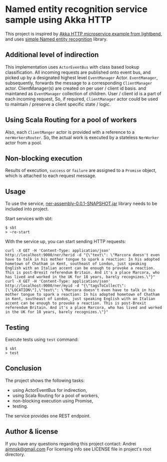 Named entity recognition service sample using Akka HTTP
============================================================

This project is inspired by [Akka HTTP microservice example from lightbend](http://www.lightbend.com/activator/template/akka-http-microservice),
and uses [simple Named entity recognition](https://github.com/ajmnsk/ner) library.

## Additional level of indirection

This implementation uses ```ActorEventBus``` with class based lookup classification.
All incoming requests are published onto event bus, and picked up by a designated highest level ```EventManager``` Actor.
```EventManager```, subsequently, forwards the message to a corresponding ```ClientManager``` actor.
ClientManager(s) are created on per user / client id basis. and maintaned as ```EventManager``` collection of children.
User / client id is a part of each incoming request,
So, if required, ```ClientManager``` actor could be used to maintain / preserve a client specific state / logic.

## Using Scala Routing for a pool of workers

Also, each ```ClientManger``` actor is provided with a reference to a ```nerWorkersRouter```.
So, the actual work is executed by a stateless ```NerWorker``` actor from  a pool.

## Non-blocking execution

Results of execution, ```success``` or ```failure``` are assigned to a ```Promise``` object, which is attached to each request message.

## Usage

To use the service, [ner-assembly-0.0.1-SNAPSHOT.jar](https://github.com/ajmnsk/ner) library needs to be included into project.

Start services with sbt:

```
$ sbt
> ~re-start
```

With the service up, you can start sending HTTP requests:

```
curl -X GET -H 'Content-Type: application/json' http://localhost:9000/ner/herid -d "{\"text\": \"Marcora doesn't even have to talk in his mother tongue to spark a reaction: In his adopted hometown of Chatham in Kent, southeast of London, just speaking English with an Italian accent can be enough to provoke a reaction. This is post-Brexit referendum Britain. And it's a place Marcora, who has lived and worked in the UK for 18 years, barely recognizes.\"}"
curl -X GET -H 'Content-Type: application/json' http://localhost:9000/ner/myid -d "{\"tagsToCollect\":[\"LOCATION\"],\"text\": \"Marcora doesn't even have to talk in his mother tongue to spark a reaction: In his adopted hometown of Chatham in Kent, southeast of London, just speaking English with an Italian accent can be enough to provoke a reaction. This is post-Brexit referendum Britain. And it's a place Marcora, who has lived and worked in the UK for 18 years, barely recognizes.\"}"
```

## Testing

Execute tests using `test` command:

```
$ sbt
> test
```

## Conclusion

The project shows the following tasks:

* using ActorEventBus for indirection,
* using Scala Routing for a pool of workers,
* non-blocking execution using Promise,
* testing.

The service provides one REST endpoint.

## Author & license

If you have any questions regarding this project contact:
Andrei <ajmnsk@gmail.com>
For licensing info see LICENSE file in project's root directory.

